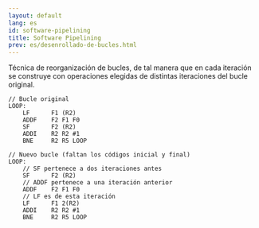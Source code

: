 ```yaml
---
layout: default
lang: es
id: software-pipelining
title: Software Pipelining
prev: es/desenrollado-de-bucles.html
---
```


Técnica de reorganización de bucles, de tal manera que en cada iteración se construye con operaciones elegidas de distintas iteraciones del bucle original.

```
// Bucle original
LOOP:
	LF 		F1 (R2)
	ADDF	F2 F1 F0
	SF		F2 (R2)
	ADDI 	R2 R2 #1
	BNE		R2 R5 LOOP
```
```
// Nuevo bucle (faltan los códigos inicial y final)
LOOP:
	// SF pertenece a dos iteraciones antes
	SF 		F2 (R2)
	// ADDF pertenece a una iteración anterior 
	ADDF	F2 F1 F0
	// LF es de esta iteración 
	LF 		F1 2(R2)
	ADDI 	R2 R2 #1
	BNE		R2 R5 LOOP
```